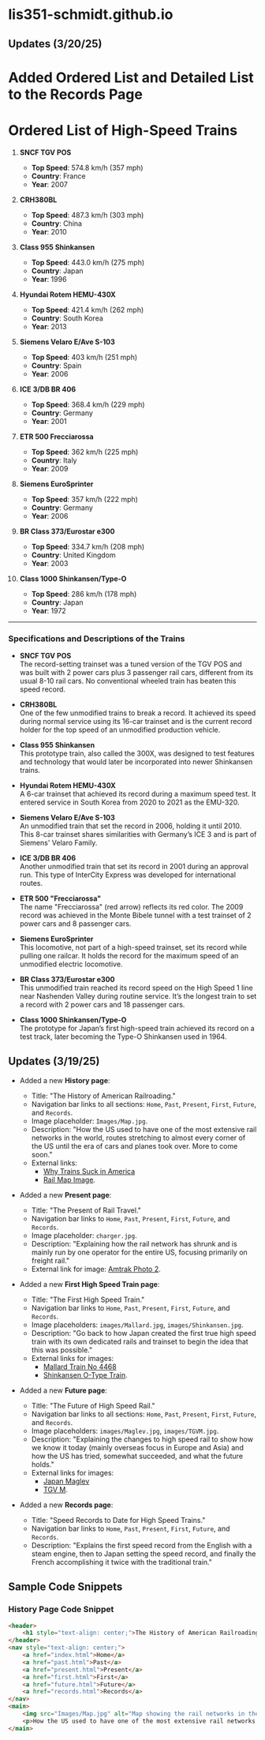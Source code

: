# lis351-schmidt.github.io
## Updates (3/20/25)
# Added Ordered List and Detailed List to the Records Page

# Ordered List of High-Speed Trains

1. **SNCF TGV POS**  
   - **Top Speed**: 574.8 km/h (357 mph)  
   - **Country**: France  
   - **Year**: 2007  

2. **CRH380BL**  
   - **Top Speed**: 487.3 km/h (303 mph)  
   - **Country**: China  
   - **Year**: 2010  

3. **Class 955 Shinkansen**  
   - **Top Speed**: 443.0 km/h (275 mph)  
   - **Country**: Japan  
   - **Year**: 1996  

4. **Hyundai Rotem HEMU-430X**  
   - **Top Speed**: 421.4 km/h (262 mph)  
   - **Country**: South Korea  
   - **Year**: 2013  

5. **Siemens Velaro E/Ave S-103**  
   - **Top Speed**: 403 km/h (251 mph)  
   - **Country**: Spain  
   - **Year**: 2006  

6. **ICE 3/DB BR 406**  
   - **Top Speed**: 368.4 km/h (229 mph)  
   - **Country**: Germany  
   - **Year**: 2001  

7. **ETR 500 Frecciarossa**  
   - **Top Speed**: 362 km/h (225 mph)  
   - **Country**: Italy  
   - **Year**: 2009  

8. **Siemens EuroSprinter**  
   - **Top Speed**: 357 km/h (222 mph)  
   - **Country**: Germany  
   - **Year**: 2006  

9. **BR Class 373/Eurostar e300**  
   - **Top Speed**: 334.7 km/h (208 mph)  
   - **Country**: United Kingdom  
   - **Year**: 2003  

10. **Class 1000 Shinkansen/Type-O**  
    - **Top Speed**: 286 km/h (178 mph)  
    - **Country**: Japan  
    - **Year**: 1972  

---

### Specifications and Descriptions of the Trains

- **SNCF TGV POS**  
  The record-setting trainset was a tuned version of the TGV POS and was built with 2 power cars plus 3 passenger rail cars, different from its usual 8-10 rail cars. No conventional wheeled train has beaten this speed record.

- **CRH380BL**  
  One of the few unmodified trains to break a record. It achieved its speed during normal service using its 16-car trainset and is the current record holder for the top speed of an unmodified production vehicle.

- **Class 955 Shinkansen**  
  This prototype train, also called the 300X, was designed to test features and technology that would later be incorporated into newer Shinkansen trains.

- **Hyundai Rotem HEMU-430X**  
  A 6-car trainset that achieved its record during a maximum speed test. It entered service in South Korea from 2020 to 2021 as the EMU-320.

- **Siemens Velaro E/Ave S-103**  
  An unmodified train that set the record in 2006, holding it until 2010. This 8-car trainset shares similarities with Germany’s ICE 3 and is part of Siemens' Velaro Family.

- **ICE 3/DB BR 406**  
  Another unmodified train that set its record in 2001 during an approval run. This type of InterCity Express was developed for international routes.

- **ETR 500 "Frecciarossa"**  
  The name "Frecciarossa" (red arrow) reflects its red color. The 2009 record was achieved in the Monte Bibele tunnel with a test trainset of 2 power cars and 8 passenger cars.

- **Siemens EuroSprinter**  
  This locomotive, not part of a high-speed trainset, set its record while pulling one railcar. It holds the record for the maximum speed of an unmodified electric locomotive.

- **BR Class 373/Eurostar e300**  
  This unmodified train reached its record speed on the High Speed 1 line near Nashenden Valley during routine service. It’s the longest train to set a record with 2 power cars and 18 passenger cars.

- **Class 1000 Shinkansen/Type-O**  
  The prototype for Japan’s first high-speed train achieved its record on a test track, later becoming the Type-O Shinkansen used in 1964.

## Updates (3/19/25)
- Added a new **History page**:
  - Title: "The History of American Railroading."
  - Navigation bar links to all sections: `Home`, `Past`, `Present`, `First`, `Future`, and `Records`.
  - Image placeholder: `Images/Map.jpg`.
  - Description: "How the US used to have one of the most extensive rail networks in the world, routes stretching to almost every corner of the US until the era of cars and planes took over. More to come soon."
  - External links:
    - [Why Trains Suck in America](https://www.youtube.com/watch?v=mbEfzuCLoAQ)
    - [Rail Map Image](https://www.google.com/url?sa=i&url=https%3A%2F%2Fitoldya420.getarchive.net).

- Added a new **Present page**:
  - Title: "The Present of Rail Travel."
  - Navigation bar links to `Home`, `Past`, `Present`, `First`, `Future`, and `Records`.
  - Image placeholder: `charger.jpg`.
  - Description: "Explaining how the rail network has shrunk and is mainly run by one operator for the entire US, focusing primarily on freight rail."
  - External link for image: [Amtrak Photo 2](https://www.google.com/url?sa=i&url=https%3A%2F%2Fen.wikipedia.org%2Fwiki%2FBlue_Water_%2528train%2529).

- Added a new **First High Speed Train page**:
  - Title: "The First High Speed Train."
  - Navigation bar links to `Home`, `Past`, `Present`, `First`, `Future`, and `Records`.
  - Image placeholders: `images/Mallard.jpg`, `images/Shinkansen.jpg`.
  - Description: "Go back to how Japan created the first true high speed train with its own dedicated rails and trainset to begin the idea that this was possible."
  - External links for images:
    - [Mallard Train No 4468](https://www.google.com/url?sa=i&url=https%3A%2F%2Fwww.flickr.com%2Fphotos%2Fcamperdown%2F6964405486)
    - [Shinkansen O-Type Train](https://www.google.com/url?sa=i&url=https%3A%2F%2Fpicryl.com%2Fmedia%2Fjapan-bullet-train-hikari-405a48).

- Added a new **Future page**:
  - Title: "The Future of High Speed Rail."
  - Navigation bar links to all sections: `Home`, `Past`, `Present`, `First`, `Future`, and `Records`.
  - Image placeholders: `images/Maglev.jpg`, `images/TGVM.jpg`.
  - Description: "Explaining the changes to high speed rail to show how we know it today (mainly overseas focus in Europe and Asia) and how the US has tried, somewhat succeeded, and what the future holds."
  - External links for images:
    - [Japan Maglev](https://www.google.com/url?sa=i&url=https%3A%2F%2Fcommons.wikimedia.org%2Fwiki%2FFile%3ASeries_L0.JPG)
    - [TGV M](https://www.google.com/url?sa=i&url=https%3A%2F%2Fcommons.wikimedia.org%2Fwiki%2FFile%3ATGV_M_Ligne_PMP_Brest_Essais.jpg).

- Added a new **Records page**:
  - Title: "Speed Records to Date for High Speed Trains."
  - Navigation bar links to `Home`, `Past`, `Present`, `First`, `Future`, and `Records`.
  - Description: "Explains the first speed record from the English with a steam engine, then to Japan setting the speed record, and finally the French accomplishing it twice with the traditional train."

## Sample Code Snippets
### History Page Code Snippet
```html
<header>
    <h1 style="text-align: center;">The History of American Railroading</h1>
</header>
<nav style="text-align: center;">
    <a href="index.html">Home</a>
    <a href="past.html">Past</a>
    <a href="present.html">Present</a>
    <a href="first.html">First</a>
    <a href="future.html">Future</a>
    <a href="records.html">Records</a>
</nav>
<main>
    <img src="Images/Map.jpg" alt="Map showing the rail networks in the US" />
    <p>How the US used to have one of the most extensive rail networks in the world, routes stretching to almost every corner of the US until the era of cars and planes took over. More to come soon.</p>
</main>
